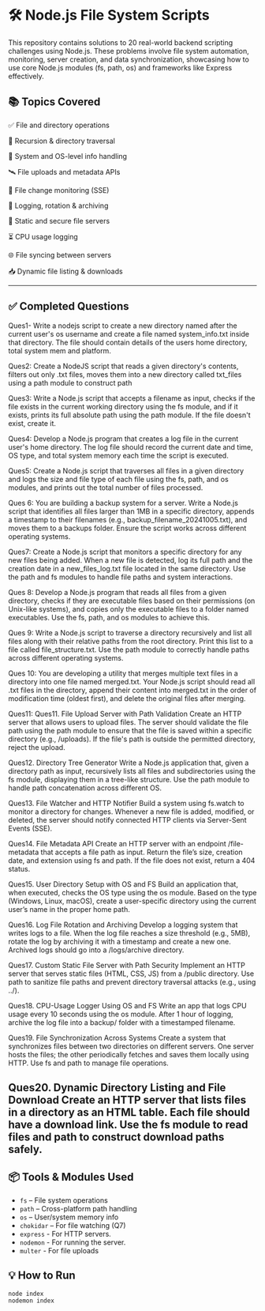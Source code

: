 # 🛠 Node.js File System Scripts 

This repository contains solutions to 20 real-world backend scripting challenges using Node.js. These problems involve file system automation, monitoring, server creation, and data synchronization, showcasing how to use core Node.js modules (fs, path, os) and frameworks like Express effectively.

## 📚 Topics Covered
✅ File and directory operations

🔁 Recursion & directory traversal

🧠 System and OS-level info handling

🛰 File uploads and metadata APIs

📡 File change monitoring (SSE)

🧾 Logging, rotation & archiving

📂 Static and secure file servers

⏳ CPU usage logging

🌐 File syncing between servers

📥 Dynamic file listing & downloads



---

## ✅ Completed Questions

Ques1- Write a nodejs script to create a new directory named after the current user's os username and 
create a file named system_info.txt inside that directory. The file should contain details
of the users home directory, total system mem and platform.

Ques2: Create a NodeJS script that reads a given directory's contents, filters out only .txt files, moves 
them into a new directory called txt_files using a path module to construct path


Ques3: Write a Node.js script that accepts a filename as input, checks if the file exists in the current 
working directory using the fs module, and if it exists, prints its full absolute path using the path module. 
If the file doesn't exist, create it.

Ques4: Develop a Node.js program that creates a log file in the current user's home directory. 
The log file should record the current date and time, OS type, and total system memory 
each time the script is executed.

Ques5: Create a Node.js script that traverses all files in a given directory and logs the size 
and file type of each file using the fs, path, and os modules, and prints out 
the total number of files processed.


Ques 6: You are building a backup system for a server. Write a Node.js script that identifies all files larger 
than 1MB in a specific directory, appends a timestamp to their filenames (e.g., backup_filename_20241005.txt), 
and moves them to a backups folder. Ensure the script works across different operating systems.

Ques7: Create a Node.js script that monitors a specific directory for any new files being added. 
When a new file is detected, log its full path and the creation date in a new_files_log.txt file 
located in the same directory. Use the path and fs modules to handle file paths and system interactions.

Ques 8: Develop a Node.js program that reads all files from a given directory, 
 checks if they are executable files based on their permissions (on Unix-like systems), 
and copies only the executable files to a folder named executables. Use the fs, path, and os modules to achieve this.

Ques 9: Write a Node.js script to traverse a directory recursively and list all files along with their relative paths from the root directory. 
Print this list to a file called file_structure.txt. Use the path module to correctly handle paths across different operating systems.

Ques 10:
 You are developing a utility that merges multiple text files in a directory into one file named merged.txt. 
 Your Node.js script should read all .txt files in the directory, append their content into merged.txt in the order of modification time 
 (oldest first), and delete the original files after merging.

Ques11:
Ques11. File Upload Server with Path Validation
Create an HTTP server that allows users to upload files.
The server should validate the file path using the path module to ensure that the file is saved within a specific directory (e.g., /uploads).
If the file's path is outside the permitted directory, reject the upload.

Ques12. Directory Tree Generator
Write a Node.js application that, given a directory path as input, recursively lists all files and subdirectories using the fs module,
displaying them in a tree-like structure.
Use the path module to handle path concatenation across different OS.

Ques13. File Watcher and HTTP Notifier
Build a system using fs.watch to monitor a directory for changes.
Whenever a new file is added, modified, or deleted, the server should notify connected HTTP clients via Server-Sent Events (SSE).

Ques14. File Metadata API
Create an HTTP server with an endpoint /file-metadata that accepts a file path as input.
Return the file’s size, creation date, and extension using fs and path.
If the file does not exist, return a 404 status.

Ques15. User Directory Setup with OS and FS
Build an application that, when executed, checks the OS type using the os module.
Based on the type (Windows, Linux, macOS), create a user-specific directory using the current user’s name in the proper home path.

Ques16. Log File Rotation and Archiving
Develop a logging system that writes logs to a file.
When the log file reaches a size threshold (e.g., 5MB), rotate the log by archiving it with a timestamp and create a new one.
Archived logs should go into a /logs/archive directory.

Ques17. Custom Static File Server with Path Security
Implement an HTTP server that serves static files (HTML, CSS, JS) from a /public directory.
Use path to sanitize file paths and prevent directory traversal attacks (e.g., using ../).

Ques18. CPU-Usage Logger Using OS and FS
Write an app that logs CPU usage every 10 seconds using the os module.
After 1 hour of logging, archive the log file into a backup/ folder with a timestamped filename.

Ques19. File Synchronization Across Systems
Create a system that synchronizes files between two directories on different servers.
One server hosts the files; the other periodically fetches and saves them locally using HTTP.
Use fs and path to manage file operations.

Ques20. Dynamic Directory Listing and File Download
Create an HTTP server that lists files in a directory as an HTML table.
Each file should have a download link.
Use the fs module to read files and path to construct download paths safely.
---

## 📦 Tools & Modules Used
- `fs` – File system operations
- `path` – Cross-platform path handling
- `os` – User/system memory info
- `chokidar` – For file watching (Q7)
- `express` - For HTTP servers.
- `nodemon` - For running the server.
- `multer` - For file uploads

## 💡 How to Run
```bash
node index
nodemon index

